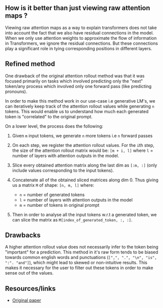 ## How is it better than just viewing raw attention maps ? 

Viewing raw attention maps as a way to explain transformers does not take into account the fact that we also have residual connections in the model. When we only use attention weights to approximate the flow of information in Transformers, we ignore the residual connections. But these connections play a significant role in tying corresponding positions in different layers.

## Refined method

One drawback of the original attention rollout method was that it was focused primarily on tasks which involved predicting only the "next" token/any process which involved only one forward pass (like predicting pronouns). 

In order to make this method work in our use-case i.e generative LM's, we can iteratively keep track of the attention rollout values while generating `n` tokens. This would enable us to understand how much each generated token is "correlated" to the original prompt. 

On a lower level, the process does the following: 

1. Given `m` input tokens, we generate `n` more tokens i.e `n` forward passes
2. On each step, we register the attention rollout values. For the `i`th step, the size of the attention rollout matrix would be: `[m + i, l]` where `l` = number of layers with attention outputs in the model. 
3. Slice every obtained attention matrix along the last dim as `[:m, :]` (only include values corresponding to the input tokens). 
4. Concatenate all of the obtained sliced matrices along dim 0. Thus giving us a matrix `M` of shape: `[n, m, l]` where:

    * `n` = number of generated tokens
    * `l` = number of layers with attention outputs in the model
    * `m` = number of tokens in original prompt

5. Then in order to analyse all the input tokens w.r.t a generated token, we can slice the matrix as `M[index_of_generated_token, :, :]`.


## Drawbacks

A higher attention rollout value does not necessarily infer to the token being "important" for a prediction. This method in it's raw form tends to be biased towards common english words and punctuations (`[",", ".", "\n", "is", ":". "and"]`), which might lead to skewed or non-intuitive results. This makes it necessary for the user to filter out these tokens in order to make sense out of the values.

## Resources/links

* [Original paper](https://arxiv.org/abs/2005.00928)
